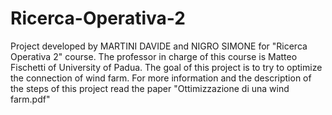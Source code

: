 # Ricerca-Operativa-2

Project developed by MARTINI DAVIDE and NIGRO SIMONE for "Ricerca Operativa 2" course. The professor in charge of this course is Matteo Fischetti of University of Padua. The goal of this project is to try to optimize the connection of wind farm. For more information and the description of the steps of this project read the paper "Ottimizzazione di una wind farm.pdf"
